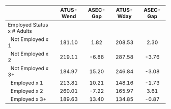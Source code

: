 
|                      |    ATUS-Wend |     ASEC-Gap |    ATUS-Wday |     ASEC-Gap |
| -------------------- | :----------: | :----------: | :----------: | :----------: |
| Employed Status x # Adults |              |              |              |              |
| &nbsp;&nbsp;Not Employed x 1 |       181.10 |         1.82 |       208.53 |         2.30 |
| &nbsp;&nbsp;Not Employed x 2 |       219.11 |        -6.88 |       287.58 |        -3.76 |
| &nbsp;&nbsp;Not Employed x 3+ |       184.97 |        15.20 |       246.84 |        -3.08 |
| &nbsp;&nbsp;Employed x 1 |       213.81 |        10.21 |       148.16 |        -1.73 |
| &nbsp;&nbsp;Employed x 2 |       260.01 |        -7.22 |       165.97 |         3.61 |
| &nbsp;&nbsp;Employed x 3+ |       189.63 |        13.40 |       134.85 |        -0.87 |

